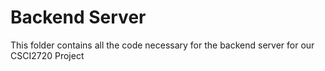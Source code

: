 # Backend Server
This folder contains all the code necessary for the backend server for our CSCI2720 Project